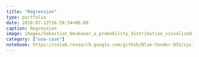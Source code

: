 ```yaml
---
title: "Regression"
type: portfolio
date: 2018-07-12T16:59:54+06:00
caption: Regression
image: images/Sebastian_Neubauer_a_probability_distribution_visualized_with_f_88c7bc59-6082-4676-bb3c-545daf047293.png
category: ["use-case"]
notebook: https://colab.research.google.com/github/Blue-Yonder-OSS/cyclic-boosting/blob/main/examples/regression/regression.ipynb
---
```

